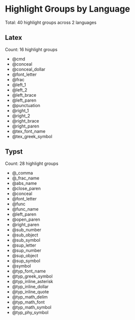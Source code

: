 # Highlight Groups by Language

Total: 40 highlight groups across 2 languages

## Latex

Count: 16 highlight groups

- @cmd
- @conceal
- @conceal_dollar
- @font_letter
- @frac
- @left_1
- @left_2
- @left_brace
- @left_paren
- @punctuation
- @right_1
- @right_2
- @right_brace
- @right_paren
- @tex_font_name
- @tex_greek_symbol

## Typst

Count: 28 highlight groups

- @_comma
- @_frac_name
- @abs_name
- @close_paren
- @conceal
- @font_letter
- @func
- @func_name
- @left_paren
- @open_paren
- @right_paren
- @sub_number
- @sub_object
- @sub_symbol
- @sup_letter
- @sup_number
- @sup_object
- @sup_symbol
- @symbol
- @typ_font_name
- @typ_greek_symbol
- @typ_inline_asterisk
- @typ_inline_dollar
- @typ_inline_quote
- @typ_math_delim
- @typ_math_font
- @typ_math_symbol
- @typ_phy_symbol
